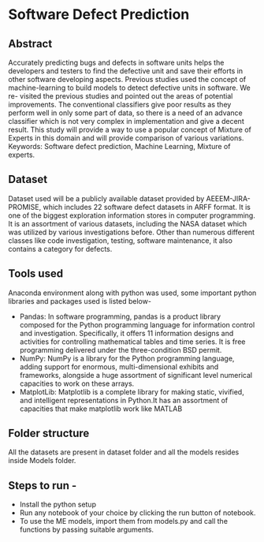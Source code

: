 # Software Defect Prediction
## Abstract
Accurately predicting bugs and defects in software units helps the developers and testers to
find the defective unit and save their efforts in other software developing aspects. Previous studies
used the concept of machine-learning to build models to detect defective units in software. We re-
visited the previous studies and pointed out the areas of potential improvements. The conventional
classifiers give poor results as they perform well in only some part of data, so there is a need of
an advance classifier which is not very complex in implementation and give a decent result. This
study will provide a way to use a popular concept of Mixture of Experts in this domain and will
provide comparison of various variations.
Keywords: Software defect prediction, Machine Learning, Mixture of experts.

## Dataset
Dataset used will be a publicly available dataset provided by AEEEM-JIRA-PROMISE,
which includes 22 software defect datasets in ARFF format. It is one of the biggest
exploration information stores in computer programming. It is an assortment of various datasets,
including the NASA dataset which was utilized by various investigations before. Other than numerous different classes like code investigation, testing, software maintenance, it also contains a category for defects.

## Tools used
Anaconda environment along with python was used, some important python libraries and
packages used is listed below-
* Pandas: In software programming, pandas is a product library composed for the Python
programming language for information control and investigation. Specifically, it offers 11
information designs and activities for controlling mathematical tables and time series. It
is free programming delivered under the three-condition BSD permit.
* NumPy: NumPy is a library for the Python programming language, adding support
for enormous, multi-dimensional exhibits and frameworks, alongside a huge assortment of
significant level numerical capacities to work on these arrays.
* MatplotLib: Matplotlib is a complete library for making static, vivified, and intelligent
representations in Python.It has an assortment of capacities that make matplotlib work
like MATLAB

## Folder structure
All the datasets are present in dataset folder and all the models resides inside Models folder.

## Steps to run - 
* Install the python setup
* Run any notebook of your choice by clicking the run button of notebook.
* To use the ME models, import them from models.py and call the functions by passing suitable arguments.
